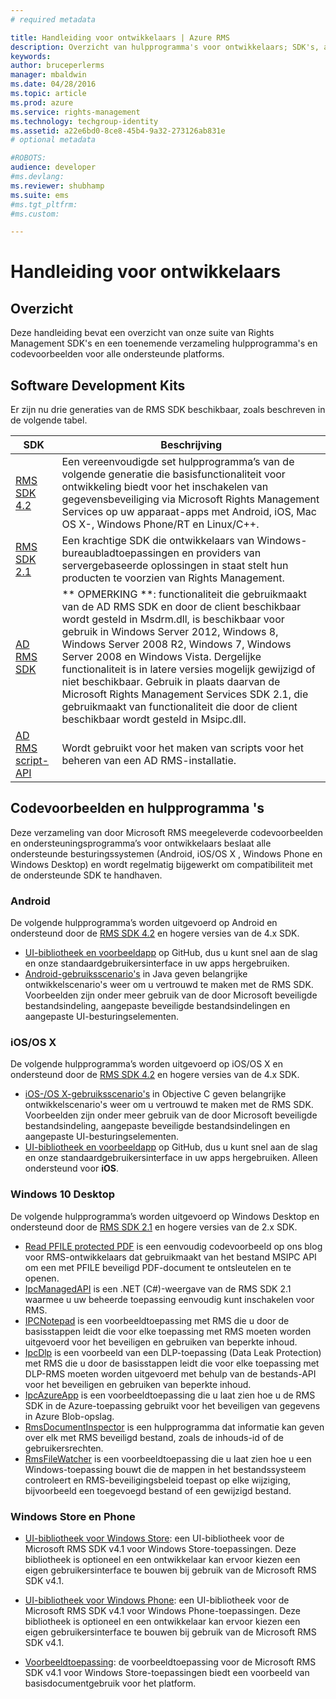 ```yaml
---
# required metadata

title: Handleiding voor ontwikkelaars | Azure RMS
description: Overzicht van hulpprogramma's voor ontwikkelaars; SDK's, aanvullende bibliotheken en codevoorbeelden.
keywords:
author: bruceperlerms
manager: mbaldwin
ms.date: 04/28/2016
ms.topic: article
ms.prod: azure
ms.service: rights-management
ms.technology: techgroup-identity
ms.assetid: a22e6bd0-8ce8-45b4-9a32-273126ab831e
# optional metadata

#ROBOTS:
audience: developer
#ms.devlang:
ms.reviewer: shubhamp
ms.suite: ems
#ms.tgt_pltfrm:
#ms.custom:

---
```


# Handleiding voor ontwikkelaars

## Overzicht ##
Deze handleiding bevat een overzicht van onze suite van Rights Management SDK's en een toenemende verzameling hulpprogramma's en codevoorbeelden voor alle ondersteunde platforms. 

## Software Development Kits ##
Er zijn nu drie generaties van de RMS SDK beschikbaar, zoals beschreven in de volgende tabel.

| SDK | Beschrijving |
|------|---------|
| [RMS SDK 4.2](active-directory-rights-management-services-multi-platform-thin-client-sdk-portal.md) | Een vereenvoudigde set hulpprogramma’s van de volgende generatie die basisfunctionaliteit voor ontwikkeling biedt voor het inschakelen van gegevensbeveiliging via Microsoft Rights Management Services op uw apparaat-apps met Android, iOS, Mac OS X-, Windows Phone/RT en Linux/C++. |
| [RMS SDK 2.1](microsoft-information-protection-and-control-client-portal.md) | Een krachtige SDK die ontwikkelaars van Windows-bureaubladtoepassingen en providers van servergebaseerde oplossingen in staat stelt hun producten te voorzien van Rights Management.|
|[AD RMS SDK](https://msdn.microsoft.com/en-us/library/cc530379(v=vs.85).aspx)|** OPMERKING **: functionaliteit die gebruikmaakt van de AD RMS SDK en door de client beschikbaar wordt gesteld in Msdrm.dll, is beschikbaar voor gebruik in Windows Server 2012, Windows 8, Windows Server 2008 R2, Windows 7, Windows Server 2008 en Windows Vista. Dergelijke functionaliteit is in latere versies mogelijk gewijzigd of niet beschikbaar. Gebruik in plaats daarvan de Microsoft Rights Management Services SDK 2.1, die gebruikmaakt van functionaliteit die door de client beschikbaar wordt gesteld in Msipc.dll.|
|[AD RMS script-API](https://msdn.microsoft.com/en-us/library/bb968797(v=vs.85).aspx)| Wordt gebruikt voor het maken van scripts voor het beheren van een AD RMS-installatie.|

## Codevoorbeelden en hulpprogramma 's
Deze verzameling van door Microsoft RMS meegeleverde codevoorbeelden en ondersteuningsprogramma’s voor ontwikkelaars beslaat alle ondersteunde besturingssystemen (Android, iOS/OS X , Windows Phone en Windows Desktop) en wordt regelmatig bijgewerkt om compatibiliteit met de ondersteunde SDK te handhaven.

### Android

De volgende hulpprogramma’s worden uitgevoerd op Android en ondersteund door de [RMS SDK 4.2](active-directory-rights-management-services-multi-platform-thin-client-sdk-portal.md) en hogere versies van de 4.x SDK.

- [UI-bibliotheek en voorbeeldapp](https://github.com/AzureAD/rms-sdk-ui-for-android) op GitHub, dus u kunt snel aan de slag en onze standaardgebruikersinterface in uw apps hergebruiken.
- [Android-gebruiksscenario's](https://msdn.microsoft.com/en-us/library/dn758246(v=vs.85).aspx) in Java geven belangrijke ontwikkelscenario's weer om u vertrouwd te maken met de RMS SDK. Voorbeelden zijn onder meer gebruik van de door Microsoft beveiligde bestandsindeling, aangepaste beveiligde bestandsindelingen en aangepaste UI-besturingselementen.

### iOS/OS X

De volgende hulpprogramma’s worden uitgevoerd op iOS/OS X en ondersteund door de [RMS SDK 4.2](active-directory-rights-management-services-multi-platform-thin-client-sdk-portal.md) en hogere versies van de 4.x SDK.

- [iOS-/OS X-gebruiksscenario's](https://msdn.microsoft.com/en-us/library/dn758307(v=vs.85).aspx) in Objective C geven belangrijke ontwikkelscenario's weer om u vertrouwd te maken met de RMS SDK. Voorbeelden zijn onder meer gebruik van de door Microsoft beveiligde bestandsindeling, aangepaste beveiligde bestandsindelingen en aangepaste UI-besturingselementen.
- [UI-bibliotheek en voorbeeldapp](https://github.com/AzureAD/rms-sdk-ui-for-ios) op GitHub, dus u kunt snel aan de slag en onze standaardgebruikersinterface in uw apps hergebruiken. Alleen ondersteund voor **iOS**.

### Windows 10 Desktop

De volgende hulpprogramma’s worden uitgevoerd op Windows Desktop en ondersteund door de [RMS SDK 2.1](microsoft-information-protection-and-control-client-portal.md) en hogere versies van de 2.x SDK.

- [Read PFILE protected PDF](https://blogs.msdn.microsoft.com/rms/2015/11/09/reading-a-pfile-protected-pdf/) is een eenvoudig codevoorbeeld op ons blog voor RMS-ontwikkelaars dat gebruikmaakt van het bestand MSIPC API om een met PFILE beveiligd PDF-document te ontsleutelen en te openen.
- [IpcManagedAPI](https://github.com/Azure-Samples/active-directory-dotnet-rms) is een .NET (C#)-weergave van de RMS SDK 2.1 waarmee u uw beheerde toepassing eenvoudig kunt inschakelen voor RMS.
- [IPCNotepad](https://code.msdn.microsoft.com/ipcnotepad-sample-f67dae80) is een voorbeeldtoepassing met RMS die u door de basisstappen leidt die voor elke toepassing met RMS moeten worden uitgevoerd voor het beveiligen en gebruiken van beperkte inhoud.
- [IpcDlp](https://github.com/Azure-Samples/active-directory-dotnet-rms) is een voorbeeld van een DLP-toepassing (Data Leak Protection) met RMS die u door de basisstappen leidt die voor elke toepassing met DLP-RMS moeten worden uitgevoerd met behulp van de bestands-API voor het beveiligen en gebruiken van beperkte inhoud.
- [IpcAzureApp](https://github.com/Azure-Samples/active-directory-dotnet-rms) is een voorbeeldtoepassing die u laat zien hoe u de RMS SDK in de Azure-toepassing gebruikt voor het beveiligen van gegevens in Azure Blob-opslag.
- [RmsDocumentInspector](https://github.com/Azure-Samples/active-directory-dotnet-rms) is een hulpprogramma dat informatie kan geven over elk met RMS beveiligd bestand, zoals de inhouds-id of de gebruikersrechten.
- [RmsFileWatcher](https://github.com/Azure-Samples/active-directory-dotnet-rms) is een voorbeeldtoepassing die u laat zien hoe u een Windows-toepassing bouwt die de mappen in het bestandssysteem controleert en RMS-beveiligingsbeleid toepast op elke wijziging, bijvoorbeeld een toegevoegd bestand of een gewijzigd bestand.

### Windows Store en Phone

- [UI-bibliotheek voor Windows Store](https://github.com/AzureAD/rms-sdk-ui-for-windowsstore): een UI-bibliotheek voor de Microsoft RMS SDK v4.1 voor Windows Store-toepassingen. Deze bibliotheek is optioneel en een ontwikkelaar kan ervoor kiezen een eigen gebruikersinterface te bouwen bij gebruik van de Microsoft RMS SDK v4.1.

- [UI-bibliotheek voor Windows Phone](https://github.com/AzureAD/rms-sdk-ui-for-winphone): een UI-bibliotheek voor de Microsoft RMS SDK v4.1 voor Windows Phone-toepassingen. Deze bibliotheek is optioneel en een ontwikkelaar kan ervoor kiezen een eigen gebruikersinterface te bouwen bij gebruik van de Microsoft RMS SDK v4.1.

- [Voorbeeldtoepassing](https://github.com/Azure-Samples/active-directory-dotnet-rms-windowsstore): de voorbeeldtoepassing voor de Microsoft RMS SDK v4.1 voor Windows Store-toepassingen biedt een voorbeeld van basisdocumentgebruik voor het platform.


<!--HONumber=Apr16_HO4-->


